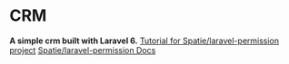 # CRM
 
**A simple crm built with Laravel 6.**
[Tutorial for Spatie/laravel-permission project](https://morioh.com/p/3971310775ea)
[Spatie/laravel-permission Docs](https://spatie.be/docs/laravel-permission/v3/installation-laravel) 
